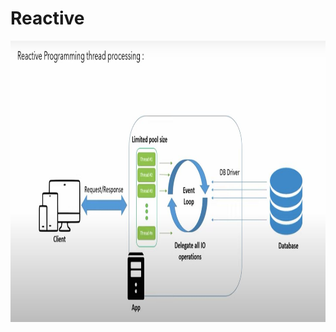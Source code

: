 # Reactive

<p align="center"> 
<img src="https://github.com/BardisRenos/Reactive/blob/main/src/main/Images/reactive.jpg" width="550" height="450" style=centerme>
</p>
